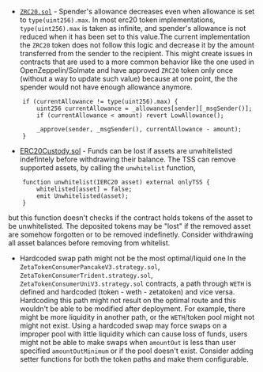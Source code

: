 - [`ZRC20.sol`](https://github.com/code-423n4/2023-11-zetachain/blob/b237708ed5e86f12c4bddabddfd42f001e81941a/repos/protocol-contracts/contracts/zevm/ZRC20.sol#L160C1-L163C67) - Spender's allowance decreases even when allowance is set to `type(uint256).max`.
In most erc20 token implementations, `type(uint256).max` is taken as infinite, and spender's allowance is not reduced when it has been set to this value.The current implementation the `ZRC20` token does not follow this logic and decrease it by the amount transferred from the sender to the recipient. This might create issues in contracts that are used to a more common behavior like the one used in OpenZeppelin/Solmate and have approved `ZRC20` token only once (without a way to update such value) because at one point, the the spender would not have enough allowance anymore.

```
    if (currentAllowance != type(uint256).max) {
        uint256 currentAllowance = _allowances[sender][_msgSender()];
        if (currentAllowance < amount) revert LowAllowance();

        _approve(sender, _msgSender(), currentAllowance - amount);
    }

```

- [ERC20Custody.sol](https://github.com/code-423n4/2023-11-zetachain/blob/b237708ed5e86f12c4bddabddfd42f001e81941a/repos/protocol-contracts/contracts/evm/ERC20Custody.sol#L153) - Funds can be lost if assets are unwhitelisted indefintely before withdrawing their balance. 
The TSS can remove supported assets, by calling the `unwhitelist` function,
```
    function unwhitelist(IERC20 asset) external onlyTSS {
        whitelisted[asset] = false;
        emit Unwhitelisted(asset);
    }
```
but this function doesn't checks if the contract holds tokens of the asset to be unwhitelisted. The deposited tokens may be "lost" if the removed asset are somehow forgotten or to be removed indefinetly. Consider withdrawing all asset balances before removing from whitelist.

- Hardcoded swap path might not be the most optimal/liquid one
In the `ZetaTokenConsumerPancakeV3.strategy.sol`, `ZetaTokenConsumerTrident.strategy.sol`, `ZetaTokenConsumerUniV3.strategy.sol` contracts, a path through `WETH` is defined and hardcoded (token - weth - zetatoken) and vice versa. Hardcoding this path might not result on the optimal route and this wouldn't be able to be modified after deployment.
For example, there might be more liquidity in another path, or the `WETH`/token pool might not might not exist. Using a hardcoded swap may force swaps on a improper pool with little liquidity which can cause loss of funds, users might not be able to make swaps when `amountOut` is less than user specified `amountOutMinimum` or if the pool doesn't exist.
Consider adding setter functions for both the token paths and make them configurable.